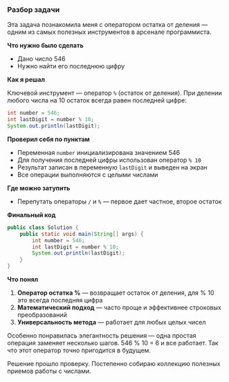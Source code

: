 ### Разбор задачи

Эта задача познакомила меня с оператором остатка от деления — одним из самых полезных инструментов в арсенале программиста.

**Что нужно было сделать**
- Дано число 546
- Нужно найти его последнюю цифру

**Как я решал**

Ключевой инструмент — оператор `%` (остаток от деления). При делении любого числа на 10 остаток всегда равен последней цифре:

```java
int number = 546;
int lastDigit = number % 10;
System.out.println(lastDigit);
```

**Проверил себя по пунктам**
- Переменная `number` инициализирована значением 546
- Для получения последней цифры использован оператор `% 10`
- Результат записан в переменную `lastDigit` и выведен на экран
- Все операции выполняются с целыми числами

**Где можно затупить**
- Перепутать операторы `/` и `%` — первое дает частное, второе остаток

**Финальный код**
```java
public class Solution {
    public static void main(String[] args) {
        int number = 546;
        int lastDigit = number % 10;
        System.out.println(lastDigit);
    }
}
```

**Что понял**
1. **Оператор остатка %** — возвращает остаток от деления, для % 10 это всегда последняя цифра
2. **Математический подход** — часто проще и эффективнее строковых преобразований
3. **Универсальность метода** — работает для любых целых чисел

Особенно понравилась элегантность решения — одна простая операция заменяет несколько шагов. 546 % 10 = 6 и все работает. Так что этот оператор точно пригодится в будущем.

Решение прошло проверку. Постепенно собираю коллекцию полезных приемов работы с числами.
